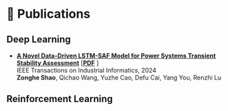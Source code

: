 # 📑 Publications

<!-- <span style="color: gray">Note: The authors marked with "#" are equal contributors to the paper and their names are sorted in alphabetic order by last or first name, marked with "*" are corresponding authors.</span> -->

## Deep Learning
- [**A Novel Data-Driven LSTM-SAF Model for Power Systems Transient Stability Assessment**](https://ieeexplore.ieee.org/document/10495722) 
\[[**PDF**](https://ieeexplore.ieee.org/document/10495722) \]\
IEEE Transactions on Industrial Informatics, 2024\
**Zonghe Shao**, Qichao Wang, Yuzhe Cao, Defu Cai, Yang You, Renzhi Lu


## Reinforcement Learning


